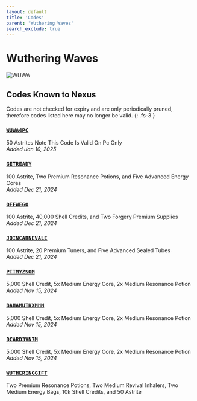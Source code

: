 ```yaml
---
layout: default
title: 'Codes'
parent: 'Wuthering Waves'
search_exclude: true
---
```


# Wuthering Waves

![WUWA](https://cdn.discordapp.com/emojis/1323743251664212030.png)

## Codes Known to Nexus

Codes are not checked for expiry and are only periodically pruned, therefore codes listed here may no longer be valid.
{: .fs-3 }

### [`WUWA4PC`](https://nexus-codes.app/copy/?code=WUWA4PC)

50 Astrites   Note  This Code Is Valid On Pc Only<br />*Added Jan 10, 2025*

### [`GETREADY`](https://nexus-codes.app/copy/?code=GETREADY)

100 Astrite, Two Premium Resonance Potions, and Five Advanced Energy Cores<br />*Added Dec 21, 2024*

### [`OFFWEGO`](https://nexus-codes.app/copy/?code=OFFWEGO)

100 Astrite, 40,000 Shell Credits, and Two Forgery Premium Supplies<br />*Added Dec 21, 2024*

### [`JOINCARNEVALE`](https://nexus-codes.app/copy/?code=JOINCARNEVALE)

100 Astrite, 20 Premium Tuners, and Five Advanced Sealed Tubes<br />*Added Dec 21, 2024*

### [`PTTMYZSOM`](https://nexus-codes.app/copy/?code=PTTMYZSOM)

5,000 Shell Credit, 5x Medium Energy Core, 2x Medium Resonance Potion<br />*Added Nov 15, 2024*

### [`BAHAMUTKXMHM`](https://nexus-codes.app/copy/?code=BAHAMUTKXMHM)

5,000 Shell Credit, 5x Medium Energy Core, 2x Medium Resonance Potion<br />*Added Nov 15, 2024*

### [`DCARD3VN7M`](https://nexus-codes.app/copy/?code=DCARD3VN7M)

5,000 Shell Credit, 5x Medium Energy Core, 2x Medium Resonance Potion<br />*Added Nov 15, 2024*

### [`WUTHERINGGIFT`](https://nexus-codes.app/copy/?code=WUTHERINGGIFT)

Two Premium Resonance Potions, Two Medium Revival Inhalers, Two Medium Energy Bags, 10k Shell Credits, and 50 Astrite<br />